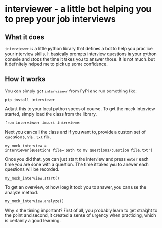 # interviewer - a little bot helping you to prep your job interviews

## What it does
<code>interviewer</code> is a little python library that defines a bot to help you 
practice your interview skills. It basically prompts interview questions in your 
python console and stops the time it takes you to answer those. It is not much, 
but it definitely helped me to pick up some confidence.

## How it works
You can simply get <code>interviewer</code> from PyPi and run something like:

    pip install interviewer

Adjust this to your local python specs of course. To get the mock interview started, 
simply load the class from the library.

    from interviewer import interviewer

Next you can call the class and if you want to, provide a custom set of questions,
via <code>.txt</code> file.

    my_mock_interview = interviewer(questions_file='path_to_my_questions/question_file.txt')

Once you did that, you can just start the interview and press <code>enter</code> each time
you are done with a question. The time it takes you to answer each questions will be recorded.

    my_mock_interview.start()

To get an overview, of how long it took you to answer, you can use the analyze method.

    my_mock_interview.analyze()

Why is the timing important? First of all, you probably learn to get straight to the point
and second, it created a sense of urgency when practicing, which is certainly a good learning.